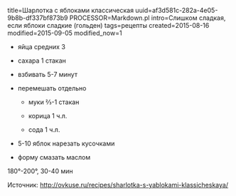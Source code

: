 title=Шарлотка с яблоками классическая
uuid=af3d581c-282a-4e05-9b8b-df337bf873b9
PROCESSOR=Markdown.pl
intro=Слишком сладкая, если яблоки сладкие (гольден)
tags=рецепты
created=2015-08-16
modified=2015-09-05
modified_now=1


* яйца средних 3

* сахара 1 стакан

* взбивать 5-7 минут

* перемешать отдельно

  * муки ⅔-1 стакан

  * корица 1 ч.л.

  * сода 1 ч.л.

* 5-10 яблок нарезать кусочками

* форму смазать маслом

180°-200°, 30-40 мин


Источник: <http://ovkuse.ru/recipes/sharlotka-s-yablokami-klassicheskaya/>
